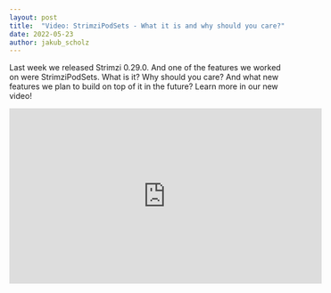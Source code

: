 ```yaml
---
layout: post
title:  "Video: StrimziPodSets - What it is and why should you care?"
date: 2022-05-23
author: jakub_scholz
---
```


Last week we released Strimzi 0.29.0.
And one of the features we worked on were StrimziPodSets.
What is it?
Why should you care?
And what new features we plan to build on top of it in the future?
Learn more in our new video!

<!--more-->

<iframe width="560" height="315" src="https://www.youtube.com/embed/iSwrn1Gumx4" frameborder="0" allow="accelerometer; autoplay; encrypted-media; gyroscope; picture-in-picture" allowfullscreen></iframe>

